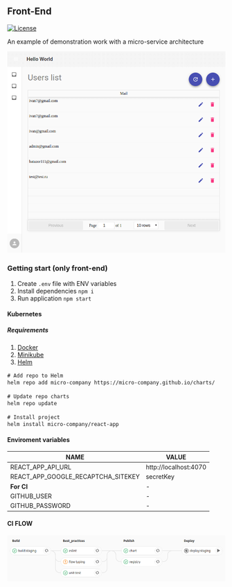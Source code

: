 ## Front-End

[![License](https://img.shields.io/npm/l/sequelize.svg?maxAge=2592000?style=plastic)](https://github.com/micro-company/react-app/blob/master/LICENSE)

An example of demonstration work with a micro-service architecture

![UserPage](./docs/UserPage.png)

### Getting start (only front-end)

1. Create `.env` file with ENV variables
2. Install dependencies `npm i`
3. Run application `npm start`

#### Kubernetes

##### Requirements

1. [Docker](https://docs.docker.com/install/)
1. [Minikube](https://kubernetes.io/docs/tasks/tools/install-minikube/)
1. [Helm](https://docs.helm.sh/using_helm/#installing-helm)

```
# Add repo to Helm
helm repo add micro-company https://micro-company.github.io/charts/

# Update repo charts
helm repo update

# Install project
helm install micro-company/react-app
```

#### Enviroment variables

| **NAME**                           | **VALUE**             |
| ---------------------------------- | --------------------- |
| REACT_APP_API_URL                  | http://localhost:4070 |
| REACT_APP_GOOGLE_RECAPTCHA_SITEKEY | secretKey             |
| **For CI**                         | -                     |
| GITHUB_USER                        | -                     |
| GITHUB_PASSWORD                    | -                     |

#### CI FLOW

![ci-flow](./docs/ci-flow.png)
